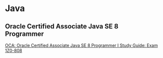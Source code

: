 # Java

## Oracle Certified Associate Java SE 8 Programmer 

[OCA: Oracle Certified Associate Java SE 8 Programmer I Study Guide: Exam 1Z0-808]( https://bittlife.com/books/Jeanne%20Boyarsky,%20Scott%20Selikoff%20-%20Study%20Guide.pdf)
